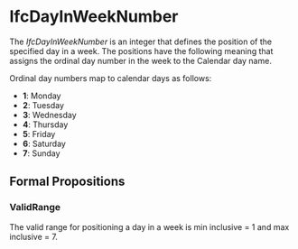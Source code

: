 # IfcDayInWeekNumber

The _IfcDayInWeekNumber_ is an integer that defines the position of the specified day in a week. The positions have the following meaning that assigns the ordinal day number in the week to the Calendar day name.<!-- end of definition -->

Ordinal day numbers map to calendar days as follows:

* **1**: Monday
* **2**: Tuesday
* **3**: Wednesday
* **4**: Thursday
* **5**: Friday
* **6**: Saturday
* **7**: Sunday

## Formal Propositions

### ValidRange
The valid range for positioning a day in a week is min inclusive = 1 and max inclusive = 7.

